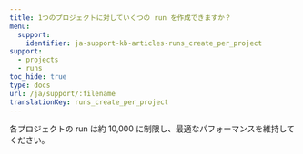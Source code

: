 ```yaml
---
title: 1つのプロジェクトに対していくつの run を作成できますか？
menu:
  support:
    identifier: ja-support-kb-articles-runs_create_per_project
support:
  - projects
  - runs
toc_hide: true
type: docs
url: /ja/support/:filename
translationKey: runs_create_per_project
---
```

各プロジェクトの run は約 10,000 に制限し、最適なパフォーマンスを維持してください。